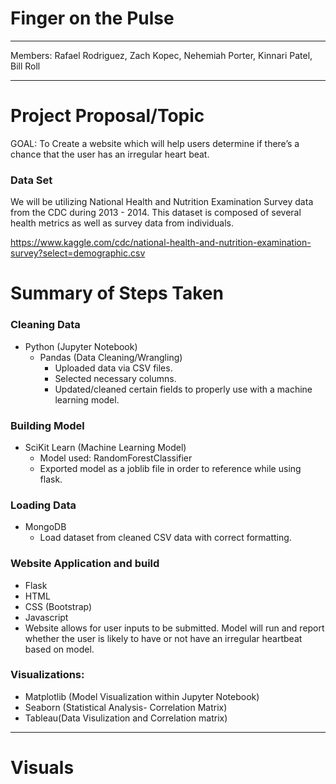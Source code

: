 # Finger on the Pulse
----------------
Members:
Rafael Rodriguez,
Zach Kopec,
Nehemiah Porter,
Kinnari Patel,
Bill Roll 

----------------
# Project Proposal/Topic
GOAL: To Create a website which will help users determine if there’s a chance that the user has an irregular heart beat.

### Data Set

We will be utilizing National Health and Nutrition Examination Survey data from the CDC during 2013 - 2014. This dataset is composed of several health metrics as well as survey data from individuals.

https://www.kaggle.com/cdc/national-health-and-nutrition-examination-survey?select=demographic.csv

# Summary of Steps Taken


### Cleaning Data
* Python (Jupyter Notebook)
  * Pandas (Data Cleaning/Wrangling)
    * Uploaded data via CSV files.
    * Selected necessary columns.
    * Updated/cleaned certain fields to properly use with a machine learning model. 

### Building Model
* SciKit Learn (Machine Learning Model)
  * Model used: RandomForestClassifier
  * Exported model as a joblib file in order to reference while using flask.  

### Loading Data
* MongoDB
  * Load dataset from cleaned CSV data with correct formatting.

### Website Application and build
* Flask
* HTML
* CSS (Bootstrap)
* Javascript
* Website allows for user inputs to be submitted. Model will run and report whether the user is likely to have or not have an irregular heartbeat based on model. 

### Visualizations:
* Matplotlib (Model Visualization within Jupyter Notebook)
* Seaborn (Statistical Analysis- Correlation Matrix)
* Tableau(Data Visulization and Correlation matrix)

----------------
# Visuals
